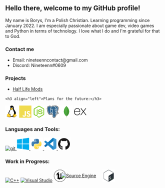 ## Hello there, welcome to my GitHub profile!
<body>
  <p>My name is Borys, I'm a Polish Christian. Learning programming since January 2022. I am especially passionate about game dev, video games and Python in terms of technology. I love what I do and I'm grateful for that to God.</p>
  <h3>Contact me</h3>
  <ul>
    <li>Email: nineteenncontact@gmail.com</li>
    <li>Discord: Nineteenn#0609</li>
  </ul>
  <h3>Projects</h3>
  <ul>
    <li><a href="https://github.com/fxxsx/hl-modding">Half Life Mods</a></li>
  </ul>
  
    <h3 align="left">Plans for the future:</h3>
  <p align="left"> <a href="https://www.linux.org/"><img src="https://github.com/devicons/devicon/blob/master/icons/linux/linux-original.svg" alt="Linux" title="Linux" width="40" heigth="40"/></a>
  <a href="https://www.javascript.com/"> <img src="https://github.com/devicons/devicon/blob/master/icons/javascript/javascript-plain.svg" alt="JS" title="JavaScript" width="40" heigth="40"/></a> 
  <a href="https://nodejs.org/en/"><img src="https://github.com/devicons/devicon/blob/master/icons/nodejs/nodejs-plain.svg" alt="NodeJS" title="NodeJS"
  width="40" heigth="40"/></a> 
  <a href="https://www.postgresql.org/"><img src="https://github.com/devicons/devicon/blob/master/icons/postgresql/postgresql-original.svg" alt="PostgreSQL"  title="PostgreSQL" width="40" heigth="40"/></a> 
  <a href="https://www.mongodb.com/"><img src="https://github.com/devicons/devicon/blob/master/icons/mongodb/mongodb-original.svg" alt="MongoDB"  title="MongoDB" width="40" heigth="40"/></a>
  <a href="https://expressjs.com/"><img src="https://github.com/devicons/devicon/blob/master/icons/express/express-original.svg" alt="ExpressJS" title="ExpressJS" width="40" heigth="40"/></a>
  
  
  <h3 align="left">Languages and Tools:</h3>
  <p align="left"> 
  <a href="https://git-scm.com/" target="_blank"> <img src="https://www.vectorlogo.zone/logos/git-scm/git-scm-icon.svg" alt="git" title = "Git"width="40" height="40"/> </a> <a href="https://www.microsoft.com/en-us/windows" target="_blank"> <img src="https://github.com/devicons/devicon/blob/master/icons/windows8/windows8-original.svg" alt="windows" title="Windows" width="40" height="40"/> </a>  
  <a href="https://www.python.org" target="_blank"> <img src="https://raw.githubusercontent.com/devicons/devicon/master/icons/python/python-original.svg" alt="python" 
  title="Python" width="40" height="40"/> </a> 
  <a href="https://code.visualstudio.com/"> <img src="https://github.com/devicons/devicon/blob/master/icons/vscode/vscode-original.svg" alt="VScode"  title="VSCode "width="40" height="40"/> <a href="https://github.com/"><img src="https://github.com/devicons/devicon/blob/master/icons/github/github-original.svg" alt="GitHub" title="GitHub" width="40" heigth="40"/> </a> </p>


<h3 align="left">Work in Progress:</h3>
<p style="display: inline"><a href="https://www.learncpp.com/"><img src="https://upload.wikimedia.org/wikipedia/commons/thumb/1/18/ISO_C%2B%2B_Logo.svg/1200px-ISO_C%2B%2B_Logo.svg.png" alt="C++" title="C++" width="40" height="45"/></a>
<a href="https://visualstudio.microsoft.com/"> <img src="https://upload.wikimedia.org/wikipedia/commons/thumb/5/59/Visual_Studio_Icon_2019.svg/1200px-Visual_Studio_Icon_2019.svg.png" alt="Visual Studio" title="Visual Studio" width="40" heigth="40"/></a>     
<a href="https://www.unrealengine.com/en-US"><img src="https://github.com/devicons/devicon/blob/master/icons/unrealengine/unrealengine-original.svg" alt="Unreal Engine" 
title = "Unreal Engine" width="40" heigth="40"/></a>     
<a style="position: relative; top: -15px; right: 20px;" href="https://developer.valvesoftware.com/wiki/Source"><img src="https://upload.wikimedia.org/wikipedia/commons/thumb/6/67/Source_engine_logo_and_wordmark.svg/1200px-Source_engine_logo_and_wordmark.svg.png" alt="Source Engine" title="Source Engine" width="40" heigth="70"/></a><a href="https://www.gnu.org/software/bash/"><img src="https://github.com/devicons/devicon/blob/master/icons/bash/bash-original.svg" title="Bash" width="40" heigth="40"/></a></p> 
</body>
